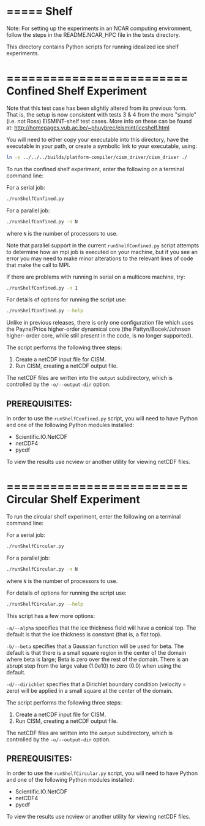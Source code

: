 =====
Shelf
=====

Note: For setting up the experiments in an NCAR computing environment,
follow the steps in the README.NCAR_HPC file in the tests directory.

This directory contains Python scripts for running idealized ice shelf
experiments.


=========================
Confined Shelf Experiment
=========================

Note that this test case has been slightly altered from its previous form. 
That is, the setup is now consistent with tests 3 & 4 from the more "simple"
(i.e. not Ross) EISMINT-shelf test cases. More info on these can be found at:
<http://homepages.vub.ac.be/~phuybrec/eismint/iceshelf.html>

You will need to either copy your executable into this directory, have the
executable in your path, or create a symbolic link to your executable, using:

```sh
ln -s ../../../builds/platform-compiler/cism_driver/cism_driver ./
```

To run the confined shelf experiment, enter the following on a terminal 
command line:

For a serial job: 

```sh
./runShelfConfined.py 
```

For a parallel job: 

```sh
./runShelfConfined.py -n N
```

where `N` is the number of processors to use.

Note that parallel support in the current `runShelfConfined.py` script attempts to 
determine how an mpi job is executed on your machine, but if you see an error
you may need to make minor alterations to the relevant lines of code that make the call
to MPI.

If there are problems with running in serial on a multicore machine, try:

```sh
./runShelfConfined.py -n 1
```

For details of options for running the script use:

```sh
./runShelfConfined.py --help
```

Unlike in previous releases, there is only one configuration file which uses
the Payne/Price higher-order dynamical core (the Pattyn/Bocek/Johnson higher-
order core, while still present in the code, is no longer supported).


The script performs the following three steps:

1. Create a netCDF input file for CISM.
2. Run CISM, creating a netCDF output file.

The netCDF files are written into the `output` subdirectory, which is controlled
by the `-o/--output-dir` option.

PREREQUISITES:
--------------

In order to use the `runShelfConfined.py` script, you will need to have Python and 
one of the following Python modules installed:

* Scientific.IO.NetCDF
* netCDF4
* pycdf

To view the results use ncview or another utility for viewing netCDF files.


=========================
Circular Shelf Experiment
=========================

To run the circular shelf experiment, enter the following on a terminal 
command line:

For a serial job: 

```sh
./runShelfCircular.py
```

For a parallel job: 

```sh
./runShelfCircular.py -n N
```

where `N` is the number of processors to use.



For details of options for running the script use:

```sh
./runShelfCircular.py --help
```

This script has a few more options:

`-a/--alpha` specifies that the ice thickness field will
have a conical top.  The default is that the ice thickness is constant (that is,
a flat top).

`-b/--beta` specifies that a Gaussian function
will be used for beta.  The default is that there is a small square region
in the center of the domain where beta is large; Beta is zero over the rest of
the domain.  There is an abrupt step from the large value (1.0e10) to zero (0.0)
when using the default.

`-d/--dirichlet` specifies that a Dirichlet 
boundary condition (velocity = zero) will be applied in a small square at the 
center of the domain.


The script performs the following three steps:

1. Create a netCDF input file for CISM.
2. Run CISM, creating a netCDF output file.

The netCDF files are written into the `output` subdirectory, which is controlled
by the `-o/--output-dir` option.


PREREQUISITES:
--------------

In order to use the `runShelfCircular.py` script, you will need to have Python and 
one of the following Python modules installed:

* Scientific.IO.NetCDF
* netCDF4
* pycdf

To view the results use ncview or another utility for viewing netCDF files.

